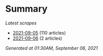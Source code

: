 # Summary
*Latest scrapes*
* [2021-09-05](https://github.com/nuuuwan/news_lk/blob/data/news_lk.2021-09-05.json) (110 articles)
* [2021-09-06](https://github.com/nuuuwan/news_lk/blob/data/news_lk.2021-09-06.json) (2 articles)

*Generated at 01:30AM, September 06, 2021*